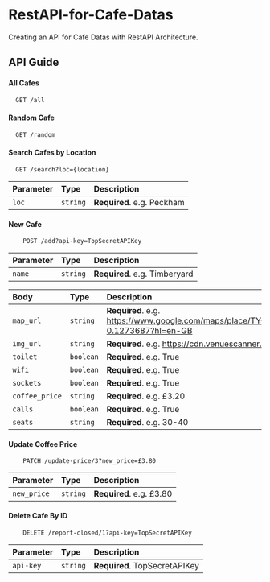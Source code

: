 
# RestAPI-for-Cafe-Datas

Creating an API for Cafe Datas with RestAPI Architecture.


## API Guide

#### All Cafes

```http
  GET /all
```

#### Random Cafe

```http
  GET /random
```

#### Search Cafes by Location

```http
  GET /search?loc={location}
```

| Parameter | Type     | Description                       |
| :-------- | :------- | :-------------------------------- |
| `loc`      | `string` | **Required**. e.g. Peckham |

#### New Cafe

```http
    POST /add?api-key=TopSecretAPIKey
```

| Parameter | Type     | Description                       |
| :-------- | :------- | :-------------------------------- |
| `name`      | `string` | **Required**. e.g. Timberyard |

| Body | Type     | Description                       |
| :-------- | :------- | :-------------------------------- |
| `map_url`      | `string` | **Required**. e.g. https://www.google.com/maps/place/TY+Seven+Dials/@51.5128761,-0.1295574,17z/data=!3m1!4b1!4m5!3m4!1s0x487604cd0ed11587:0x3feff9f93e76a986!8m2!3d51.5128761!4d-0.1273687?hl=en-GB |
| `img_url`      | `string` | **Required**. e.g. https://cdn.venuescanner.com/photos/qiUqV/aad7dea72a6fb6f3388ab27ba56b7740.jpg |
| `toilet`      | `boolean` | **Required**. e.g. True |
| `wifi`      | `boolean` | **Required**. e.g. True |
| `sockets`      | `boolean` | **Required**. e.g. True |
| `coffee_price`      | `string` | **Required**. e.g. £3.20 |
| `calls`      | `boolean` | **Required**. e.g. True |
| `seats`      | `string` | **Required**. e.g. 30-40|

#### Update Coffee Price

```http
    PATCH /update-price/3?new_price=£3.80
```

| Parameter | Type     | Description                       |
| :-------- | :------- | :-------------------------------- |
| `new_price`      | `string` | **Required**. e.g. £3.80 |

#### Delete Cafe By ID

```http
    DELETE /report-closed/1?api-key=TopSecretAPIKey
```
| Parameter | Type     | Description                       |
| :-------- | :------- | :-------------------------------- |
| `api-key`      | `string` | **Required**. TopSecretAPIKey|



  
